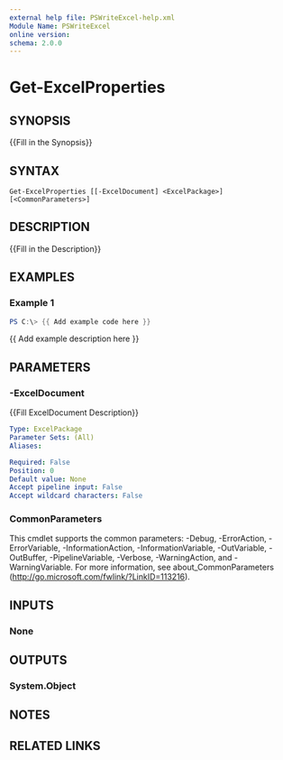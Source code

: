 ```yaml
---
external help file: PSWriteExcel-help.xml
Module Name: PSWriteExcel
online version:
schema: 2.0.0
---
```


# Get-ExcelProperties

## SYNOPSIS
{{Fill in the Synopsis}}

## SYNTAX

```
Get-ExcelProperties [[-ExcelDocument] <ExcelPackage>] [<CommonParameters>]
```

## DESCRIPTION
{{Fill in the Description}}

## EXAMPLES

### Example 1
```powershell
PS C:\> {{ Add example code here }}
```

{{ Add example description here }}

## PARAMETERS

### -ExcelDocument
{{Fill ExcelDocument Description}}

```yaml
Type: ExcelPackage
Parameter Sets: (All)
Aliases:

Required: False
Position: 0
Default value: None
Accept pipeline input: False
Accept wildcard characters: False
```

### CommonParameters
This cmdlet supports the common parameters: -Debug, -ErrorAction, -ErrorVariable, -InformationAction, -InformationVariable, -OutVariable, -OutBuffer, -PipelineVariable, -Verbose, -WarningAction, and -WarningVariable. For more information, see about_CommonParameters (http://go.microsoft.com/fwlink/?LinkID=113216).

## INPUTS

### None

## OUTPUTS

### System.Object
## NOTES

## RELATED LINKS
